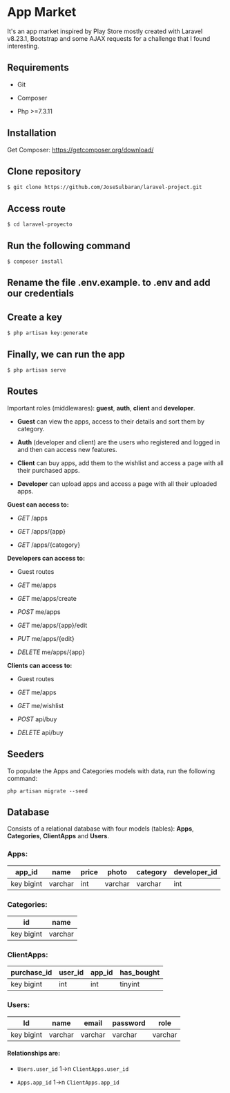 
# App Market

  

It's an app market inspired by Play Store mostly created with Laravel v8.23.1, Bootstrap and some AJAX requests for a challenge that I found interesting.

  

## Requirements

  
* Git

* Composer

* Php >=7.3.11
  

## Installation


Get Composer: https://getcomposer.org/download/

 

## Clone repository

```
$ git clone https://github.com/JoseSulbaran/laravel-project.git
```

## Access route

```
$ cd laravel-proyecto
```

  

## Run the following command

  

```
$ composer install
```

  

## Rename the file __.env.example.__ to __.env__ and add our credentials

  
  

## Create a key

```
$ php artisan key:generate
```

  

## Finally, we can run the app

```
$ php artisan serve
```

  

## Routes

  

Important roles (middlewares): **guest**, **auth**, **client** and **developer**.

  

-  **Guest** can view the apps, access to their details and sort them by category.

-  **Auth** (developer and client) are the users who registered and logged in and then can access new features.

-  **Client** can buy apps, add them to the wishlist and access a page with all their purchased apps.

-  **Developer** can upload apps and access a page with all their uploaded apps.

  

**Guest can access to:**

- *GET* /apps

- *GET* /apps/{app}

- *GET* /apps/{category}

  

**Developers can access to:**

- Guest routes

- *GET* me/apps

- *GET* me/apps/create

- *POST* me/apps

- *GET* me/apps/{app}/edit

- *PUT* me/apps/{edit}

- *DELETE* me/apps/{app}

  

**Clients can access to:**

- Guest routes

- *GET* me/apps

- *GET* me/wishlist

- *POST* api/buy

- *DELETE* api/buy

  

## Seeders

  

To populate the Apps and Categories models with data, run the following command:

  

```
php artisan migrate --seed
```

## Database

  

Consists of a relational database with four models (tables): **Apps**, **Categories**, **ClientApps** and **Users**.

  

### Apps:

| app_id | name | price | photo | category | developer_id |
| --- | --- | --- | --- | --- | --- |
| key bigint | varchar | int | varchar | varchar | int |

### Categories:

| id | name |
| --- | --- |
| key bigint | varchar |

### ClientApps:
  
| purchase_id | user_id | app_id | has_bought |
| --- | --- | --- | --- |
| key bigint | int | int | tinyint |

### Users:

| Id | name | email | password | role |
| --- | --- | --- | --- | --- |
| key bigint | varchar | varchar | varchar | varchar |

  

#### Relationships are:

*  `Users.user_id` 1->n `ClientApps.user_id`

*  `Apps.app_id` 1->n `ClientApps.app_id`